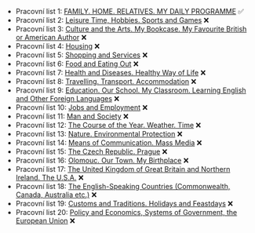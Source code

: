 - Pracovní list 1: [FAMILY. HOME. RELATIVES. MY DAILY PROGRAMME](01.md) ✅
- Pracovní list 2: [Leisure Time, Hobbies. Sports and Games](02.md) ❌
- Pracovní list 3: [Culture and the Arts. My Bookcase. My Favourite British or American Author](03.md) ❌
- Pracovní list 4: [Housing](04.md) ❌
- Pracovní list 5: [Shopping and Services](05.md) ❌
- Pracovní list 6: [Food and Eating Out](06.md) ❌
- Pracovní list 7: [Health and Diseases. Healthy Way of Life](07.md) ❌
- Pracovní list 8: [Travelling. Transport. Accommodation](08.md) ❌
- Pracovní list 9: [Education. Our School. My Classroom. Learning English and Other Foreign Languages](09.md) ❌
- Pracovní list 10: [Jobs and Employment](10.md) ❌
- Pracovní list 11: [Man and Society](11.md) ❌
- Pracovní list 12: [The Course of the Year. Weather. Time](12.md) ❌
- Pracovní list 13: [Nature. Environmental Protection](13.md) ❌
- Pracovní list 14: [Means of Communication. Mass Media](14.md) ❌
- Pracovní list 15: [The Czech Republic. Prague](15.md) ❌
- Pracovní list 16: [Olomouc. Our Town. My Birthplace](16.md) ❌
- Pracovní list 17: [The United Kingdom of Great Britain and Northern Ireland. The U.S.A.](17.md) ❌
- Pracovní list 18: [The English-Speaking Countries (Commonwealth, Canada, Australia etc.)](18.md) ❌
- Pracovní list 19: [Customs and Traditions. Holidays and Feastdays](19.md) ❌
- Pracovní list 20: [Policy and Economics, Systems of Government, the European Union](20.md) ❌